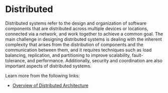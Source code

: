 # Distributed

Distributed systems refer to the design and organization of software components that are distributed across multiple devices or locations, connected via a network, and work together to achieve a common goal. The main challenge in designing distributed systems is dealing with the inherent complexity that arises from the distribution of components and the communication between them, and it requires techniques such as load balancing, replication, and partitioning to improve scalability, fault-tolerance, and performance. Additionally, security and coordination are also important aspects of distributed systems.

Learn more from the following links:

- [Overview of Distributed Architecture](https://www.tutorialspoint.com/software_architecture_design/distributed_architecture.htm)
